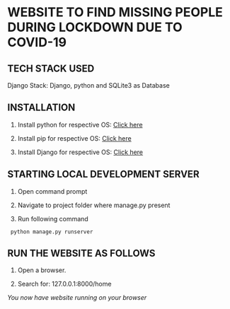 # WEBSITE TO FIND MISSING PEOPLE DURING LOCKDOWN DUE TO COVID-19

## TECH STACK USED
Django Stack: Django, python and SQLite3 as Database

## INSTALLATION
1. Install python for respective OS: [Click here]( https://www.python.org/downloads/)

2. Install pip for respective OS: [Click here]( https://www.makeuseof.com/tag/install-pip-for-python/)

3. Install Django for respective OS: [Click here](https://www.thecrazyprogrammer.com/2018/09/how-to-install-django.html)

## STARTING LOCAL DEVELOPMENT SERVER

1. Open command prompt

2. Navigate to project folder where manage.py present

3. Run following command
```
 python manage.py runserver  
```

## RUN THE WEBSITE AS FOLLOWS
1. Open a browser.

2. Search for: 127.0.0.1:8000/home

*You now have website running on your browser*
